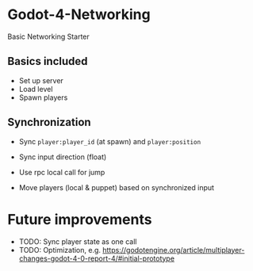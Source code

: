# Godot-4-Networking

Basic Networking Starter

## Basics included

- Set up server
- Load level
- Spawn players

## Synchronization

- Sync `player:player_id` (at spawn) and `player:position`
- Sync input direction (float)
- Use rpc local call for jump

- Move players (local & puppet) based on synchronized input

# Future improvements

- TODO: Sync player state as one call
- TODO: Optimization, e.g. https://godotengine.org/article/multiplayer-changes-godot-4-0-report-4/#initial-prototype
